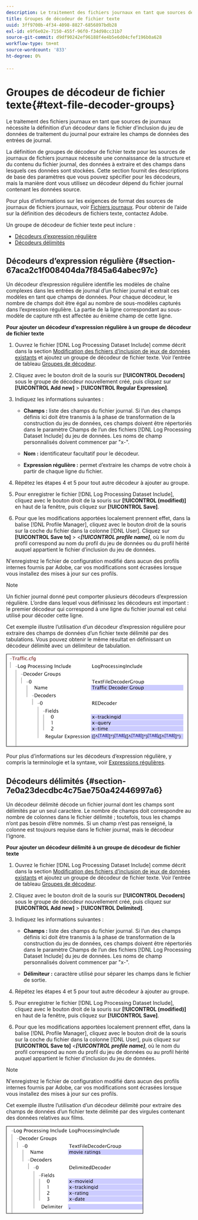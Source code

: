 ```yaml
---
description: Le traitement des fichiers journaux en tant que sources de journaux nécessite la définition d’un décodeur dans le fichier d’inclusion du jeu de données de traitement du journal pour extraire les champs de données des entrées de journal.
title: Groupes de décodeur de fichier texte
uuid: 3ff9700b-4f34-4098-8827-6856897bdb28
exl-id: e9f6e02e-7150-455f-96f0-f34d98cc31b7
source-git-commit: d9df90242ef96188f4e4b5e6d04cfef196b0a628
workflow-type: tm+mt
source-wordcount: '833'
ht-degree: 0%

---
```


# Groupes de décodeur de fichier texte{#text-file-decoder-groups}

Le traitement des fichiers journaux en tant que sources de journaux nécessite la définition d’un décodeur dans le fichier d’inclusion du jeu de données de traitement du journal pour extraire les champs de données des entrées de journal.

La définition de groupes de décodeur de fichier texte pour les sources de journaux de fichiers journaux nécessite une connaissance de la structure et du contenu du fichier journal, des données à extraire et des champs dans lesquels ces données sont stockées. Cette section fournit des descriptions de base des paramètres que vous pouvez spécifier pour les décodeurs, mais la manière dont vous utilisez un décodeur dépend du fichier journal contenant les données source.

Pour plus d’informations sur les exigences de format des sources de journaux de fichiers journaux, voir [Fichiers journaux](../../../../../home/c-dataset-const-proc/c-log-proc-config-file/c-log-sources.md#concept-3d4fb817c057447d90f166b1183b461e). Pour obtenir de l’aide sur la définition des décodeurs de fichiers texte, contactez Adobe.

Un groupe de décodeur de fichier texte peut inclure :

* [Décodeurs d’expression régulière](../../../../../home/c-dataset-const-proc/c-dataset-inc-files/c-types-dataset-inc-files/c-log-proc-dataset-inc-files/c-text-file-dec-groups.md#section-67aca2c1f008404da7f845a64abec97c)
* [Décodeurs délimités](../../../../../home/c-dataset-const-proc/c-dataset-inc-files/c-types-dataset-inc-files/c-log-proc-dataset-inc-files/c-text-file-dec-groups.md#section-7e0a23decdbc4c75ae750a42446997a6)

## Décodeurs d’expression régulière {#section-67aca2c1f008404da7f845a64abec97c}

Un décodeur d’expression régulière identifie les modèles de chaîne complexes dans les entrées de journal d’un fichier journal et extrait ces modèles en tant que champs de données. Pour chaque décodeur, le nombre de champs doit être égal au nombre de sous-modèles capturés dans l’expression régulière. La partie de la ligne correspondant au sous-modèle de capture nth est affectée au énième champ de cette ligne.

**Pour ajouter un décodeur d’expression régulière à un groupe de décodeur de fichier texte**

1. Ouvrez le fichier [!DNL Log Processing Dataset Include] comme décrit dans la section [Modification des fichiers d’inclusion de jeux de données existants](../../../../../home/c-dataset-const-proc/c-dataset-inc-files/c-work-dataset-inc-files/t-edit-ex-dataset-inc-files.md#task-456c04e38ebc425fb35677a6bb6aa077) et ajoutez un groupe de décodeur de fichier texte. Voir l’entrée de tableau [Groupes de décodeur](../../../../../home/c-dataset-const-proc/c-dataset-inc-files/c-types-dataset-inc-files/c-log-proc-dataset-inc-files/c-log-proc-dataset-inc-files.md#concept-999475a22519432e98844622ca95b6ab).

1. Cliquez avec le bouton droit de la souris sur **[!UICONTROL Decoders]** sous le groupe de décodeur nouvellement créé, puis cliquez sur **[!UICONTROL Add new]** > **[!UICONTROL Regular Expression]**.

1. Indiquez les informations suivantes :

   * **Champs :** liste des champs du fichier journal. Si l’un des champs définis ici doit être transmis à la phase de transformation de la construction du jeu de données, ces champs doivent être répertoriés dans le paramètre Champs de l’un des fichiers [!DNL Log Processing Dataset Include] du jeu de données. Les noms de champ personnalisés doivent commencer par &quot;x-&quot;.

   * **Nom :** identificateur facultatif pour le décodeur.
   * **Expression régulière :** permet d’extraire les champs de votre choix à partir de chaque ligne du fichier.

1. Répétez les étapes 4 et 5 pour tout autre décodeur à ajouter au groupe.
1. Pour enregistrer le fichier [!DNL Log Processing Dataset Include], cliquez avec le bouton droit de la souris sur **[!UICONTROL (modified)]** en haut de la fenêtre, puis cliquez sur **[!UICONTROL Save]**.

1. Pour que les modifications apportées localement prennent effet, dans la balise [!DNL Profile Manager], cliquez avec le bouton droit de la souris sur la coche du fichier dans la colonne [!DNL User]. Cliquez sur **[!UICONTROL Save to]** > *&lt;**[!UICONTROL profile name]***, où le nom du profil correspond au nom du profil du jeu de données ou du profil hérité auquel appartient le fichier d’inclusion du jeu de données.

N&#39;enregistrez le fichier de configuration modifié dans aucun des profils internes fournis par Adobe, car vos modifications sont écrasées lorsque vous installez des mises à jour sur ces profils.

>[!NOTE]
>
>Un fichier journal donné peut comporter plusieurs décodeurs d’expression régulière. L’ordre dans lequel vous définissez les décodeurs est important : le premier décodeur qui correspond à une ligne du fichier journal est celui utilisé pour décoder cette ligne.

Cet exemple illustre l’utilisation d’un décodeur d’expression régulière pour extraire des champs de données d’un fichier texte délimité par des tabulations. Vous pouvez obtenir le même résultat en définissant un décodeur délimité avec un délimiteur de tabulation.

![](assets/cfg_LogProcessingInclude_RegExpDecoder.png)

Pour plus d’informations sur les décodeurs d’expression régulière, y compris la terminologie et la syntaxe, voir [Expressions régulières](../../../../../home/c-dataset-const-proc/c-reg-exp.md#concept-070077baa419475094ef0469e92c5b9c).

## Décodeurs délimités {#section-7e0a23decdbc4c75ae750a42446997a6}

Un décodeur délimité décode un fichier journal dont les champs sont délimités par un seul caractère. Le nombre de champs doit correspondre au nombre de colonnes dans le fichier délimité ; toutefois, tous les champs n’ont pas besoin d’être nommés. Si un champ n’est pas renseigné, la colonne est toujours requise dans le fichier journal, mais le décodeur l’ignore.

**Pour ajouter un décodeur délimité à un groupe de décodeur de fichier texte**

1. Ouvrez le fichier [!DNL Log Processing Dataset Include] comme décrit dans la section [Modification des fichiers d’inclusion de jeux de données existants](../../../../../home/c-dataset-const-proc/c-dataset-inc-files/c-work-dataset-inc-files/t-edit-ex-dataset-inc-files.md#task-456c04e38ebc425fb35677a6bb6aa077) et ajoutez un groupe de décodeur de fichier texte. Voir l’entrée de tableau [Groupes de décodeur](../../../../../home/c-dataset-const-proc/c-dataset-inc-files/c-types-dataset-inc-files/c-log-proc-dataset-inc-files/c-log-proc-dataset-inc-files.md#concept-999475a22519432e98844622ca95b6ab).

1. Cliquez avec le bouton droit de la souris sur **[!UICONTROL Decoders]** sous le groupe de décodeur nouvellement créé, puis cliquez sur **[!UICONTROL Add new]** > **[!UICONTROL Delimited]**.

1. Indiquez les informations suivantes :

   * **Champs :** liste des champs du fichier journal. Si l’un des champs définis ici doit être transmis à la phase de transformation de la construction du jeu de données, ces champs doivent être répertoriés dans le paramètre Champs de l’un des fichiers [!DNL Log Processing Dataset Include] du jeu de données. Les noms de champ personnalisés doivent commencer par &quot;x-&quot;.

   * **Délimiteur :** caractère utilisé pour séparer les champs dans le fichier de sortie.

1. Répétez les étapes 4 et 5 pour tout autre décodeur à ajouter au groupe.
1. Pour enregistrer le fichier [!DNL Log Processing Dataset Include], cliquez avec le bouton droit de la souris sur **[!UICONTROL (modified)]** en haut de la fenêtre, puis cliquez sur **[!UICONTROL Save]**.

1. Pour que les modifications apportées localement prennent effet, dans la balise [!DNL Profile Manager], cliquez avec le bouton droit de la souris sur la coche du fichier dans la colonne [!DNL User], puis cliquez sur **[!UICONTROL Save to]** *&lt;**[!UICONTROL profile name]***, où le nom du profil correspond au nom du profil du jeu de données ou au profil hérité auquel appartient le fichier d’inclusion du jeu de données.

>[!NOTE]
>
>N&#39;enregistrez le fichier de configuration modifié dans aucun des profils internes fournis par Adobe, car vos modifications sont écrasées lorsque vous installez des mises à jour sur ces profils.

Cet exemple illustre l’utilisation d’un décodeur délimité pour extraire des champs de données d’un fichier texte délimité par des virgules contenant des données relatives aux films.

![](assets/cfg_LogProcessingInclude_DelimitedDecoder.png)
